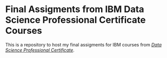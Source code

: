 # Final Assigments from IBM Data Science Professional Certificate Courses
This is a repository to host my final assigments for IBM courses from [*Data Science Professional Certificate*](https://www.coursera.org/professional-certificates/ibm-data-science).
